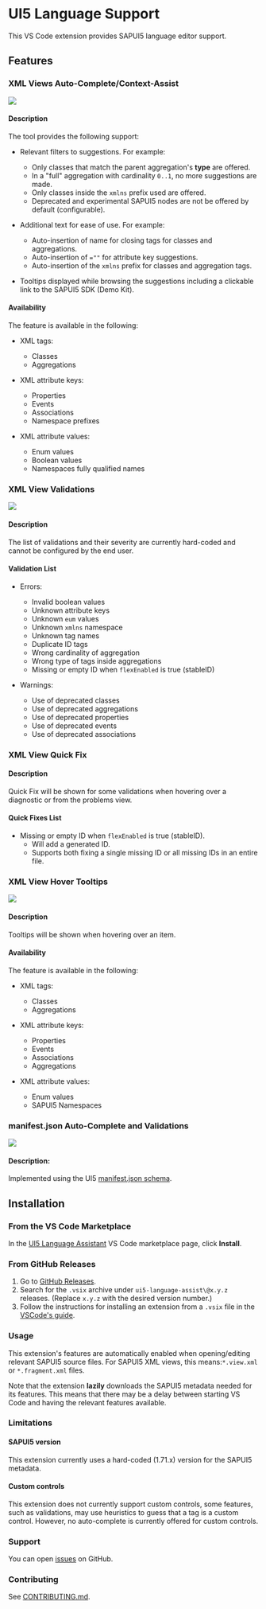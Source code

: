 # UI5 Language Support

This VS Code extension provides SAPUI5 language editor support.

## Features

### XML Views Auto-Complete/Context-Assist

![](https://raw.githubusercontent.com/SAP/ui5-language-assistant/master/packages/vscode-ui5-language-assistant/resources/readme/preview-content-assist.gif)

#### Description

The tool provides the following support:

- Relevant filters to suggestions. For example:

  - Only classes that match the parent aggregation's **type** are offered.
  - In a "full" aggregation with cardinality `0..1`, no more suggestions are made.
  - Only classes inside the `xmlns` prefix used are offered.
  - Deprecated and experimental SAPUI5 nodes are not be offered by default (configurable).

- Additional text for ease of use. For example:

  - Auto-insertion of name for closing tags for classes and aggregations.
  - Auto-insertion of `=""` for attribute key suggestions.
  - Auto-insertion of the `xmlns` prefix for classes and aggregation tags.

- Tooltips displayed while browsing the suggestions including a clickable link to the SAPUI5 SDK (Demo Kit).

#### Availability

The feature is available in the following:

- XML tags:

  - Classes
  - Aggregations

- XML attribute keys:

  - Properties
  - Events
  - Associations
  - Namespace prefixes

- XML attribute values:
  - Enum values
  - Boolean values
  - Namespaces fully qualified names

### XML View Validations

![](https://raw.githubusercontent.com/SAP/ui5-language-assistant/master/packages/vscode-ui5-language-assistant/resources/readme/preview-validations.gif)

#### Description

The list of validations and their severity are currently hard-coded
and cannot be configured by the end user.

#### Validation List

- Errors:

  - Invalid boolean values
  - Unknown attribute keys
  - Unknown `eum` values
  - Unknown `xmlns` namespace
  - Unknown tag names
  - Duplicate ID tags
  - Wrong cardinality of aggregation
  - Wrong type of tags inside aggregations
  - Missing or empty ID when `flexEnabled` is true (stableID)

- Warnings:

  - Use of deprecated classes
  - Use of deprecated aggregations
  - Use of deprecated properties
  - Use of deprecated events
  - Use of deprecated associations

### XML View Quick Fix

#### Description

Quick Fix will be shown for some validations when hovering over a diagnostic or from the problems view.

#### Quick Fixes List

- Missing or empty ID when `flexEnabled` is true (stableID).
  - Will add a generated ID.
  - Supports both fixing a single missing ID or all missing IDs in an entire file.

### XML View Hover Tooltips

![](https://raw.githubusercontent.com/SAP/ui5-language-assistant/master/packages/vscode-ui5-language-assistant/resources/readme/preview-hover-tooltips.gif)

#### Description

Tooltips will be shown when hovering over an item.

#### Availability

The feature is available in the following:

- XML tags:

  - Classes
  - Aggregations

- XML attribute keys:

  - Properties
  - Events
  - Associations
  - Aggregations

- XML attribute values:

  - Enum values
  - SAPUI5 Namespaces

### manifest.json Auto-Complete and Validations

![](https://raw.githubusercontent.com/SAP/ui5-language-assistant/master/packages/vscode-ui5-language-assistant/resources/readme/preview-manifest-json.gif)

#### Description:

Implemented using the UI5 [manifest.json schema](https://github.com/SAP/ui5-manifest/blob/master/schema.json).

## Installation

### From the VS Code Marketplace

In the [UI5 Language Assistant](https://marketplace.visualstudio.com/items?itemName=SAPOSS.vscode-ui5-language-assistant) VS Code marketplace page, click **Install**.

### From GitHub Releases

1. Go to [GitHub Releases](https://github.com/sap/ui5-language-assistant/releases).
2. Search for the `.vsix` archive under `ui5-language-assist\@x.y.z` releases. (Replace `x.y.z` with the desired version number.)
3. Follow the instructions for installing an extension from a `.vsix` file in the [VSCode's guide](https://code.visualstudio.com/docs/editor/extension-gallery#_install-from-a-vsix).

### Usage

This extension's features are automatically enabled when opening/editing relevant SAPUI5 source files.
For SAPUI5 XML views, this means:`*.view.xml` or `*.fragment.xml` files.

Note that the extension **lazily** downloads the SAPUI5 metadata needed for its features.
This means that there may be a delay between starting VS Code and having the relevant features available.

### Limitations

#### SAPUI5 version

This extension currently uses a hard-coded (1.71.x) version for the SAPUI5 metadata.

#### Custom controls

This extension does not currently support custom controls, some features, such as validations,
may use heuristics to guess that a tag is a custom control. However, no auto-complete is currently offered
for custom controls.

### Support

You can open [issues](https://github.com/SAP/ui5-language-assistant/issues) on GitHub.

### Contributing

See [CONTRIBUTING.md](./CONTRIBUTING.md).
